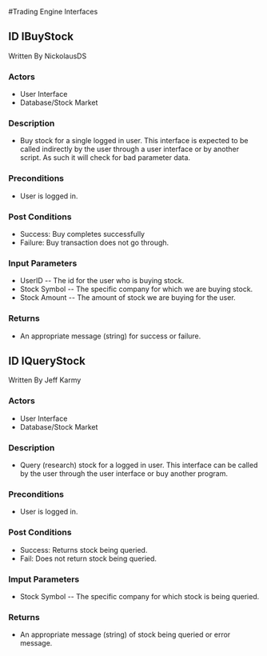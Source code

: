 
#Trading Engine Interfaces

## ID  IBuyStock
Written By NickolausDS

### Actors
* User Interface
* Database/Stock Market

### Description
* Buy stock for a single logged in user. This interface is expected to be called indirectly by the user through a user interface or by another script. As such it will check for bad parameter data.

### Preconditions
* User is logged in. 

### Post Conditions
* Success: Buy completes successfully
* Failure: Buy transaction does not go through.

### Input Parameters 
* UserID -- The id for the user who is buying stock.
* Stock Symbol -- The specific company for which we are buying stock.
* Stock Amount -- The amount of stock we are buying for the user.

### Returns
* An appropriate message (string) for success or failure.

## ID IQueryStock
Written By Jeff Karmy

### Actors
* User Interface
* Database/Stock Market

### Description
* Query (research) stock for a logged in user.  This interface can be called by the user through the user interface or buy another program.

### Preconditions
* User is logged in.

### Post Conditions
* Success: Returns stock being queried.
* Fail:  Does not return stock being queried.

### Imput Parameters
* Stock Symbol -- The specific company for which stock is being queried.

### Returns
* An appropriate message (string) of stock being queried or error message.

